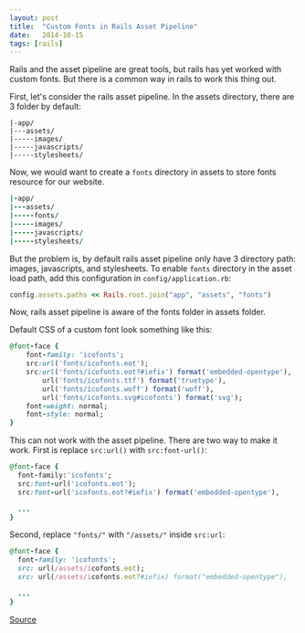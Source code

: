 ```yaml
---
layout: post
title:  "Custom Fonts in Rails Asset Pipeline"
date:   2014-10-15
tags: [rails]
---
```


Rails and the asset pipeline are great tools, but rails has yet worked with custom fonts. But there is a common way in rails to work this thing out.

First, let's consider the rails asset pipeline. In the assets directory, there are 3 folder by default:

```
|-app/
|---assets/
|-----images/
|-----javascripts/
|-----stylesheets/
```

Now, we would want to create a `fonts` directory in assets to store fonts resource for our website.

```ruby
|-app/
|---assets/
|-----fonts/
|-----images/
|-----javascripts/
|-----stylesheets/
```

But the problem is, by default rails asset pipeline only have 3 directory path: images, javascripts, and stylesheets. To enable `fonts` directory in the asset load path, add this configuration in `config/application.rb`:

```ruby
config.assets.paths << Rails.root.join("app", "assets", "fonts")
```

Now, rails asset pipeline is aware of the fonts folder in assets folder.

Default CSS of a custom font look something like this:

```ruby
@font-face {
    font-family: 'icofonts';
    src:url('fonts/icofonts.eot');
    src:url('fonts/icofonts.eot?#iefix') format('embedded-opentype'),
        url('fonts/icofonts.ttf') format('truetype'),
        url('fonts/icofonts.woff') format('woff'),
        url('fonts/icofonts.svg#icofonts') format('svg');
    font-weight: normal;
    font-style: normal;
}
```

This can not work with the asset pipeline. There are two way to make it work. First is replace `src:url()` with `src:font-url()`:

```ruby
@font-face {
  font-family:'icofonts';
  src:font-url('icofonts.eot');
  src:font-url('icofonts.eot?#iefix') format('embedded-opentype'),

  ...
}
```

Second, replace `"fonts/"` with `"/assets/"` inside `src:url`:

```ruby
@font-face {
  font-family: 'icofonts';
  src: url(/assets/icofonts.eot);
  src: url(/assets/icofonts.eot?#iefix) format("embedded-opentype"),

  ...
}
```

[Source](http://anotheruiguy.roughdraft.io/7379570-custom-web-fonts-and-the-rails-asset-pipeline)
